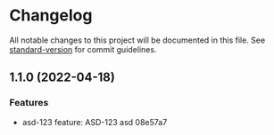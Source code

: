 # Changelog

All notable changes to this project will be documented in this file. See [standard-version](https://github.com/conventional-changelog/standard-version) for commit guidelines.

## 1.1.0 (2022-04-18)


### Features

* asd-123 feature: ASD-123 asd 08e57a7
